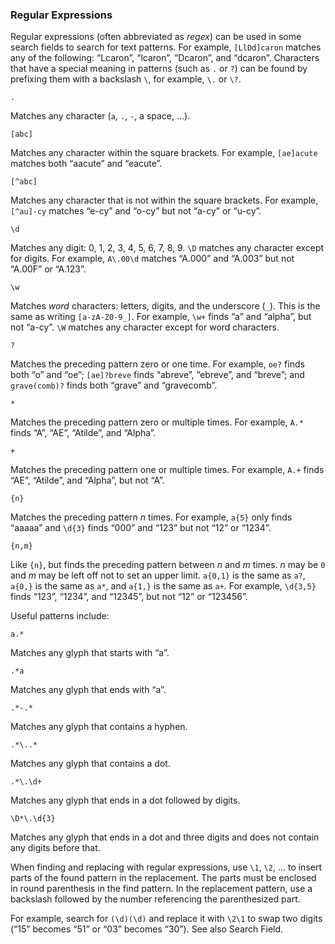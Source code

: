 ### Regular Expressions

Regular expressions (often abbreviated as _regex_) can be used in some search fields to search for text patterns.
For example, `[LlDd]caron` matches any of the following: “Lcaron”, “lcaron”, “Dcaron”, and “dcaron”.
Characters that have a special meaning in patterns (such as `.` or `?`) can be found by prefixing them with a backslash `\`, for example, `\.` or `\?`.

`.`

Matches any character (`a`, `.`, `-`, a space, …).

`[abc]`

Matches any character within the square brackets.
For example, `[ae]acute` matches both “aacute” and “eacute”.

`[^abc]`

Matches any character that is not within the square brackets.
For example, `[^au]-cy` matches “e-cy” and “o-cy” but not “a-cy” or “u-cy”.

`\d`

Matches any digit: 0, 1, 2, 3, 4, 5, 6, 7, 8, 9.
`\D` matches any character except for digits.
For example, `A\.00\d` matches “A.000” and “A.003” but not “A.00F” or “A.123”.

`\w`

Matches _word_ characters: letters, digits, and the underscore (`_`).
This is the same as writing `[a-zA-Z0-9_]`.
For example, `\w+` finds “a” and “alpha”, but not “a-cy”.
`\W` matches any character except for word characters.

`?`

Matches the preceding pattern zero or one time.
For example, `oe?` finds both “o” and “oe”; `[ae]?breve` finds “abreve”, “ebreve”, and “breve”; and `grave(comb)?` finds both “grave” and “gravecomb”.

`*`

Matches the preceding pattern zero or multiple times.
For example, `A.*` finds “A”, “AE”, “Atilde”, and “Alpha”.

`+`

Matches the preceding pattern one or multiple times.
For example, `A.+` finds “AE”, “Atilde”, and “Alpha”, but not “A”.

`{n}`

Matches the preceding pattern _n_ times.
For example, `a{5}` only finds “aaaaa” and `\d{3}` finds “000” and “123” but not “12” or “1234”.

`{n,m}`

Like `{n}`, but finds the preceding pattern between _n_ and _m_ times.
_n_ may be `0` and _m_ may be left off not to set an upper limit.
`a{0,1}` is the same as `a?`, `a{0,}` is the same as `a*`, and `a{1,}` is the same as `a+`.
For example, `\d{3,5}` finds “123”, “1234”, and “12345”, but not “12” or “123456”.

Useful patterns include:

`a.*`

Matches any glyph that starts with “a”.

`.*a`

Matches any glyph that ends with “a”.

`.*-.*`

Matches any glyph that contains a hyphen.

`.*\..*`

Matches any glyph that contains a dot.

`.*\.\d+`

Matches any glyph that ends in a dot followed by digits.

`\D*\.\d{3}`

Matches any glyph that ends in a dot and three digits and does not contain any digits before that.

When finding and replacing with regular expressions, use `\1`, `\2`, … to insert parts of the found pattern in the replacement.
The parts must be enclosed in round parenthesis in the find pattern.
In the replacement pattern, use a backslash followed by the number referencing the parenthesized part.

For example, search for `(\d)(\d)` and replace it with `\2\1` to swap two digits (“15” becomes “51” or “03” becomes “30”).
See also Search Field.